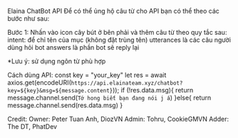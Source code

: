 Elaina ChatBot API
Để có thể ủng hộ câu từ cho API bạn có thể theo các bước như sau:

Bước 1:
Nhấn vào icon cây bút ở bên phải và thêm câu từ theo quy tắc sau:
intent: để chỉ tên của mục (không đặt trùng tên)
utterances là các câu người dùng hỏi bot
answers là phần bot sẽ reply lại

*Lưu ý: sử dụng ngôn từ phù hợp

Cách dùng API:
const key = "your_key"
let res = await axios.get(encodeURI(`https://api.elainateam.xyz/chatbot?key=${key}&msg=${message.content}`));
    if (!res.data.msg){
        return message.channel.send(`Tớ hong biết bạn đang nói j á`)
    }else{
        return message.channel.send(res.data.msg)
    }

Credit: 
Owner: Peter Tuan Anh, DiozVN
Admin: Tohru, CookieGMVN
Adder: The DT, PhatDev
